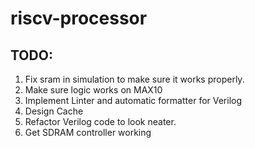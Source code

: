 # riscv-processor

## TODO:
1. Fix sram in simulation to make sure it works properly.
2. Make sure logic works on MAX10
3. Implement Linter and automatic formatter for Verilog
4. Design Cache
5. Refactor Verilog code to look neater.
6. Get SDRAM controller working
